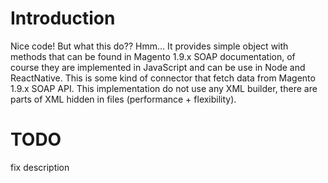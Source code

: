 # Introduction
Nice code! But what this do?? Hmm... It provides simple object with methods that can be found in Magento 1.9.x SOAP
documentation, of course they are implemented in JavaScript and can be use in Node and ReactNative. This is some kind of
connector that fetch data from Magento 1.9.x SOAP API.
This implementation do not use any XML builder, there are parts of XML hidden in files (performance + flexibility).
# TODO
fix description